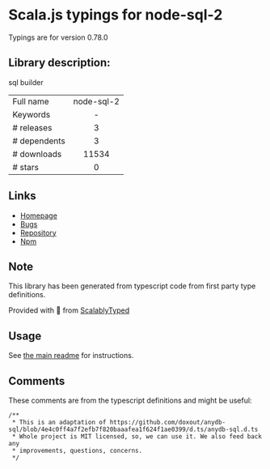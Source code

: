 
# Scala.js typings for node-sql-2

Typings are for version 0.78.0

## Library description:
sql builder

|                    |                 |
| ------------------ | :-------------: |
| Full name          | node-sql-2 |
| Keywords           | - |
| # releases         | 3 |
| # dependents       | 3 |
| # downloads        | 11534 |
| # stars            | 0 |

## Links
- [Homepage](https://github.com/TokyoFarmer/node-sql-2)
- [Bugs](https://github.com/TokyoFarmer/node-sql-2/issues)
- [Repository](https://github.com/TokyoFarmer/node-sql-2)
- [Npm](https://www.npmjs.com/package/node-sql-2)
    


## Note
This library has been generated from typescript code from first party type definitions.

Provided with :purple_heart: from [ScalablyTyped](https://github.com/oyvindberg/ScalablyTyped)

## Usage
See [the main readme](../../readme.md) for instructions.

## Comments

These comments are from the typescript definitions and might be useful:
```
/**
 * This is an adaptation of https://github.com/doxout/anydb-sql/blob/4e4c0ff4a7f2efb7f820baaafea1f624f1ae0399/d.ts/anydb-sql.d.ts
 * Whole project is MIT licensed, so, we can use it. We also feed back any
 * improvements, questions, concerns.
 */

```

